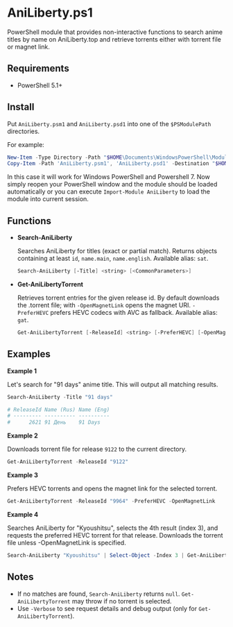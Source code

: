 # AniLiberty.ps1

PowerShell module that provides non-interactive functions to search anime titles by name on AniLiberty.top and retrieve torrents either with torrent file or magnet link.

## Requirements

- PowerShell 5.1+

## Install

Put `AniLiberty.psm1` and `AniLiberty.psd1` into one of the `$PSModulePath` directories.

For example:

```powershell
New-Item -Type Directory -Path "$HOME\Documents\WindowsPowerShell\Modules\AniLiberty" -Force
Copy-Item -Path 'AniLiberty.psm1', 'AniLiberty.psd1' -Destination "$HOME\Documents\WindowsPowerShell\Modules\AniLiberty" -Force
```

In this case it will work for Windows PowerShell and Powershell 7. Now simply reopen your PowerShell window and the module should be loaded automatically or you can execute `Import-Module AniLiberty` to load the module into current session.

## Functions

- **Search-AniLiberty**
  
  Searches AniLiberty for titles (exact or partial match). Returns objects containing at least `id`, `name.main`, `name.english`. Available alias: `sat`.
  
  ```powershell
  Search-AniLiberty [-Title] <string> [<CommonParameters>]
  ```

- **Get-AniLibertyTorrent**
  
  Retrieves torrent entries for the given release id. By default downloads the .torrent file; with `-OpenMagnetLink` opens the magnet URI. `-PreferHEVC` prefers HEVC codecs with AVC as fallback. Available alias: `gat`.
  
  ```powershell
  Get-AniLibertyTorrent [-ReleaseId] <string> [-PreferHEVC] [-OpenMagnetLink] [<CommonParameters>]
  ```

## Examples

**Example 1**

Let's search for "91 days" anime title. This will output all matching results.

```powershell
Search-AniLiberty -Title "91 days"

# ReleaseId Name (Rus) Name (Eng)
# --------- ---------- ----------
#      2621 91 День    91 Days
```

**Example 2**

Downloads torrent file for release `9122` to the current directory.

```powershell
Get-AniLibertyTorrent -ReleaseId "9122"
```

**Example 3**

Prefers HEVC torrents and opens the magnet link for the selected torrent.

```powershell
Get-AniLibertyTorrent -ReleaseId "9964" -PreferHEVC -OpenMagnetLink
```

**Example 4**

Searches AniLiberty for "Kyoushitsu", selects the 4th result (index 3), and requests the preferred HEVC torrent for that release. Downloads the torrent file unless -OpenMagnetLink is specified.

```powershell
Search-AniLiberty "Kyoushitsu" | Select-Object -Index 3 | Get-AniLibertyTorrent -PreferHEVC
```

## Notes

- If no matches are found, `Search-AniLiberty` returns `null`. `Get-AniLibertyTorrent` may throw if no torrent is selected.
- Use `-Verbose` to see request details and debug output (only for `Get-AniLibertyTorrent`).
